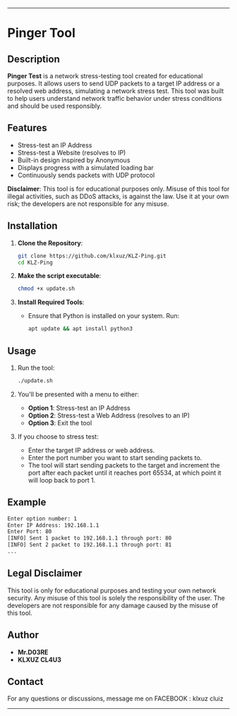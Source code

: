 
---

# Pinger Tool

## Description

**Pinger Test** is a network stress-testing tool created for educational purposes. It allows users to send UDP packets to a target IP address or a resolved web address, simulating a network stress test. This tool was built to help users understand network traffic behavior under stress conditions and should be used responsibly.

## Features
- Stress-test an IP Address
- Stress-test a Website (resolves to IP)
- Built-in design inspired by Anonymous
- Displays progress with a simulated loading bar
- Continuously sends packets with UDP protocol

**Disclaimer**: This tool is for educational purposes only. Misuse of this tool for illegal activities, such as DDoS attacks, is against the law. Use it at your own risk; the developers are not responsible for any misuse.

## Installation

1. **Clone the Repository**:
   ```bash
   git clone https://github.com/klxuz/KLZ-Ping.git
   cd KLZ-Ping
   ```

2. **Make the script executable**:
   ```bash
   chmod +x update.sh
   ```

3. **Install Required Tools**:
   - Ensure that Python is installed on your system. Run:
     ```bash
     apt update && apt install python3
     ```

## Usage

1. Run the tool:
   ```bash
   ./update.sh
   ```

2. You'll be presented with a menu to either:
   - **Option 1**: Stress-test an IP Address
   - **Option 2**: Stress-test a Web Address (resolves to an IP)
   - **Option 3**: Exit the tool

3. If you choose to stress test:
   - Enter the target IP address or web address.
   - Enter the port number you want to start sending packets to.
   - The tool will start sending packets to the target and increment the port after each packet until it reaches port 65534, at which point it will loop back to port 1.

## Example

```bash
Enter option number: 1
Enter IP Address: 192.168.1.1
Enter Port: 80
[INFO] Sent 1 packet to 192.168.1.1 through port: 80
[INFO] Sent 2 packet to 192.168.1.1 through port: 81
...
```

## Legal Disclaimer

This tool is only for educational purposes and testing your own network security. Any misuse of this tool is solely the responsibility of the user. The developers are not responsible for any damage caused by the misuse of this tool.

## Author


- **Mr.D03RE**
- **KLXUZ CL4U3**

## Contact

For any questions or discussions, message me on FACEBOOK : klxuz cluiz

---
